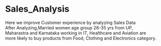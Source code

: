 # Sales_Analysis
Here we improve Customer experience by analyzing Sales Data
<br>
After Analyzing,Married women age group 26-35 yrs from UP,
<br>
Maharastra and Karnataka working in IT, Healthcare and Aviation 
are<br> more likely to buy products from Food, Clothing and Electronics category.
